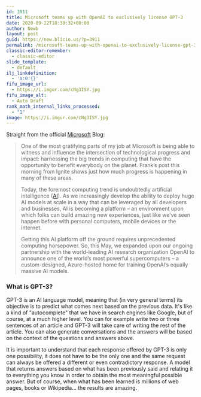 ```yaml
---
id: 3911
title: Microsoft teams up with OpenAI to exclusively license GPT-3
date: 2020-09-22T18:30:32+00:00
author: Newb
layout: post
guid: https://new.blicio.us/?p=3911
permalink: /microsoft-teams-up-with-openai-to-exclusively-license-gpt-3/
classic-editor-remember:
  - classic-editor
slide_template:
  - default
ilj_linkdefinition:
  - 'a:0:{}'
fifu_image_url:
  - https://i.imgur.com/cNg3ISY.jpg
fifu_image_alt:
  - Auto Draft
rank_math_internal_links_processed:
  - "1"
image: https://i.imgur.com/cNg3ISY.jpg
---
```

Straight from the official [Microsoft](https://blogs.microsoft.com/blog/2020/09/22/microsoft-teams-up-with-openai-to-exclusively-license-gpt-3-language-model/) Blog:

> One of the most gratifying parts of my job at Microsoft is being able to witness and influence the intersection of technological progress and impact: harnessing the big trends in computing that have the opportunity to benefit everybody on the planet. Frank’s post this morning from Ignite shows just how much progress is happening in many of these areas.
> 
> Today, the foremost computing trend is undoubtedly artificial intelligence ([AI](https://new.blicio.us/why-artificial-intelligence-is-still-not-that-intelligent/)). As we increasingly develop the ability to deploy huge AI models at scale in a way that can be leveraged by all developers and businesses, AI is becoming a platform – an environment upon which folks can build amazing new experiences, just like we’ve seen happen before with personal computers, mobile devices or the internet.
> 
> Getting this AI platform off the ground requires unprecedented computing horsepower. So, this May, we expanded upon our ongoing partnership with the world-leading AI research organization OpenAI to announce one of the world’s most powerful supercomputers – a custom-designed, Azure-hosted home for training OpenAI’s equally massive AI models.

### What is GPT-3?

GPT-3 is an AI language model, meaning that (in very general terms) its objective is to predict what comes next based on the previous data. It's like a kind of "autocomplete" that we have in search engines like Google, but of course, at a much higher level. You can for example write two or three sentences of an article and GPT-3 will take care of writing the rest of the article. You can also generate conversations and the answers will be based on the context of the questions and answers above.

It is important to understand that each response offered by GPT-3 is only one possibility, it does not have to be the only one and the same request can always be offered a different or even contradictory response. A model that returns answers based on what has been previously said and relating it to everything you know in order to obtain the most meaningful possible answer. But of course, when what has been learned is millions of web pages, books or Wikipedia... the results are amazing.